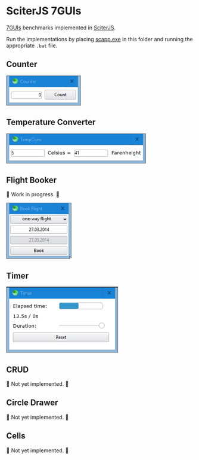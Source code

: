 # SciterJS 7GUIs

[7GUIs](https://eugenkiss.github.io/7guis/tasks) benchmarks implemented in [SciterJS](https://sciter.com).

Run the implementations by placing [scapp.exe](https://github.com/c-smile/sciter-js-sdk/tree/main/bin.win/x64) in this folder and running the appropriate `.bat` file.

## Counter

![screenshot](screenshots/counter.gif)

## Temperature Converter

![screenshot](screenshots/temperature-converter.gif)

## Flight Booker

:construction: Work in progress. :construction:

![screenshot](screenshots/flight-booker.gif)

## Timer

![screenshot](screenshots/timer.gif)

## CRUD

:construction: Not yet implemented. :construction:

## Circle Drawer

:construction: Not yet implemented. :construction:

## Cells

:construction: Not yet implemented. :construction: